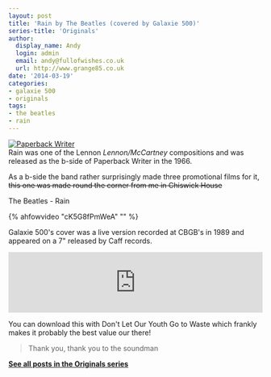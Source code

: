 ```yaml
---
layout: post
title: 'Rain by The Beatles (covered by Galaxie 500)'
series-title: 'Originals'
author:
  display_name: Andy
  login: admin
  email: andy@fullofwishes.co.uk
  url: http://www.grange85.co.uk
date: '2014-03-19'
categories:
- galaxie 500
- originals
tags:
- the beatles
- rain
---
```

<p><a href="http://www.flickr.com/photos/tom1231/322775793/" title="Paperback Writer by Marxchivist, on Flickr"><img class="aligncenter" src="https://farm1.staticflickr.com/127/322775793_75f340b745.jpg" alt="Paperback Writer"></a><br />
Rain was one of the Lennon <em>Lennon/McCartney </em>compositions and was released as the b-side of Paperback Writer in the 1966. </p>
<p>As a b-side the band rather surprisingly made three promotional films for it, <del datetime="2020-10-09">this one was made round the corner from me in Chiswick House</del></p>
<p>The Beatles - Rain<br />



{% ahfowvideo "cK5G8fPmWeA" "" %}


<p>Galaxie 500's cover was a live version recorded at CBGB's in 1989 and appeared on a 7" released by Caff records.</p>
<p><iframe frameborder="1" scrolling="auto" style="border: 0; width: 100%; height: 120px;" src="https://bandcamp.com/EmbeddedPlayer/album=2614932935/size=large/bgcol=ffffff/linkcol=0687f5/tracklist=false/artwork=small/t=14/transparent=true/" seamless="seamless"><a shape="rect" href="http://galaxie500.bandcamp.com/album/uncollected">Uncollected by Galaxie 500</a></iframe></p>
<p>You can download this with Don't Let Our Youth Go to Waste which frankly makes it probably the best value our there!</p>
<blockquote><p>Thank you, thank you to the soundman</p></blockquote>
<p><strong><a href="/category/originals/" title="List: Originals">See all posts in the Originals series</a></strong></p>
